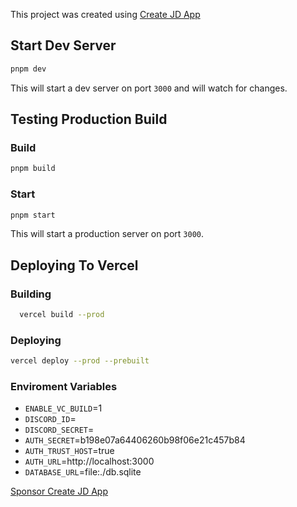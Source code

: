 This project was created using [Create JD App](https://github.com/OrJDev/create-jd-app)

## Start Dev Server

```bash
pnpm dev
```

This will start a dev server on port `3000` and will watch for changes.

## Testing Production Build

### Build

```bash
pnpm build
```

### Start

```bash
pnpm start
```

This will start a production server on port `3000`.

## Deploying To Vercel

### Building

```bash
  vercel build --prod
```
  
### Deploying 

```bash
vercel deploy --prod --prebuilt
```
### Enviroment Variables

- `ENABLE_VC_BUILD`=1
- `DISCORD_ID`=
- `DISCORD_SECRET`=
- `AUTH_SECRET`=b198e07a64406260b98f06e21c457b84
- `AUTH_TRUST_HOST`=true
- `AUTH_URL`=http://localhost:3000
- `DATABASE_URL`=file:./db.sqlite  
  
[Sponsor Create JD App](https://github.com/sponsors/OrJDev)
